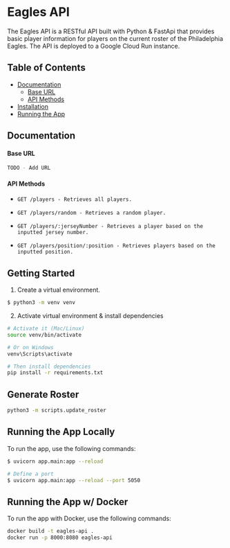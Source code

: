 # Eagles API

The Eagles API is a RESTful API built with Python & FastApi that provides basic player information for players on the current roster of the Philadelphia Eagles. The API is deployed to a Google Cloud Run instance.

## Table of Contents

- [Documentation](#documentation)
  - [Base URL](#base-url)
  - [API Methods](#api-methods)
- [Installation](#installation)
- [Running the App](#running-the-app)

## Documentation

#### Base URL

```bash
TODO - Add URL
```

#### API Methods

- `GET /players - Retrieves all players.`

- `GET /players/random - Retrieves a random player.`

- `GET /players/:jerseyNumber - Retrieves a player based on the inputted jersey number.`

- `GET /players/position/:position - Retrieves players based on the inputted position.`

## Getting Started

1. Create a virtual environment.

```bash
$ python3 -m venv venv
```

2. Activate virtual environment & install dependencies

```bash
# Activate it (Mac/Linux)
source venv/bin/activate

# Or on Windows
venv\Scripts\activate

# Then install dependencies
pip install -r requirements.txt
```

## Generate Roster

```bash
python3 -m scripts.update_roster
```

## Running the App Locally

To run the app, use the following commands:

```bash
$ uvicorn app.main:app --reload

# Define a port
$ uvicorn app.main:app --reload --port 5050
```

## Running the App w/ Docker

To run the app with Docker, use the following commands:

```bash
docker build -t eagles-api .
docker run -p 8000:8080 eagles-api
```
